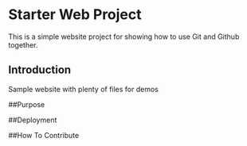 # Starter Web Project

This is a simple website project for showing how to use Git and Github together.

## Introduction

Sample website with plenty of files for demos

##Purpose


##Deployment


##How To Contribute


